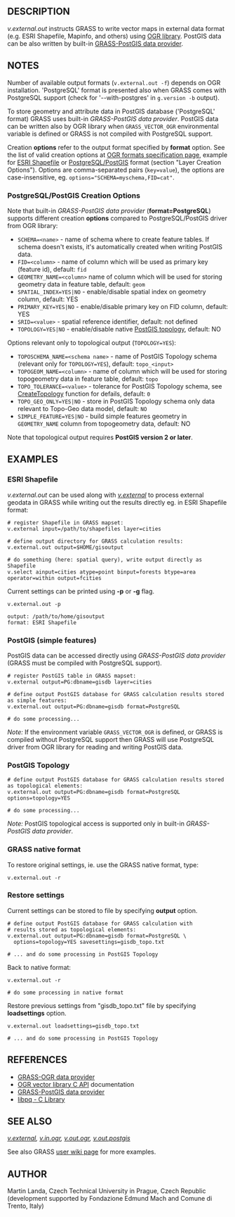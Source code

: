 ## DESCRIPTION

*v.external.out* instructs GRASS to write vector maps in external data
format (e.g. ESRI Shapefile, Mapinfo, and others) using [OGR
library](https://gdal.org/). PostGIS data can be also written by
built-in [GRASS-PostGIS data
provider](https://trac.osgeo.org/grass/wiki/Grass7/VectorLib/PostGISInterface).

## NOTES

Number of available output formats (`v.external.out -f`) depends on OGR
installation. 'PostgreSQL' format is presented also when GRASS comes
with PostgreSQL support (check for '--with-postgres' in `g.version -b`
output).

To store geometry and attribute data in PostGIS database ('PostgreSQL'
format) GRASS uses built-in *GRASS-PostGIS data provider*. PostGIS data
can be written also by OGR library when `GRASS_VECTOR_OGR` environmental
variable is defined or GRASS is not compiled with PostgreSQL support.

Creation **options** refer to the output format specified by **format**
option. See the list of valid creation options at [OGR formats
specification page](https://gdal.org/en/stable/drivers/vector/), example
for [ESRI
Shapefile](https://gdal.org/en/stable/drivers/vector/shapefile.html) or
[PostgreSQL/PostGIS](https://gdal.org/en/stable/drivers/vector/pg.html)
format (section "Layer Creation Options"). Options are comma-separated
pairs (`key=value`), the options are case-insensitive, eg.
`options="SCHEMA=myschema,FID=cat"`.

### PostgreSQL/PostGIS Creation Options

Note that built-in *GRASS-PostGIS data provider* (**format=PostgreSQL**)
supports different creation **options** compared to PostgreSQL/PostGIS
driver from OGR library:

- `SCHEMA=<name>` - name of schema where to create feature tables. If
  schema doesn't exists, it's automatically created when writing PostGIS
  data.
- `FID=<column>` - name of column which will be used as primary key
  (feature id), default: `fid`
- `GEOMETRY_NAME=<column>` name of column which will be used for storing
  geometry data in feature table, default: `geom`
- `SPATIAL_INDEX=YES|NO` - enable/disable spatial index on geometry
  column, default: YES
- `PRIMARY_KEY=YES|NO` - enable/disable primary key on FID column,
  default: YES
- `SRID=<value>` - spatial reference identifier, default: not defined
- `TOPOLOGY=YES|NO` - enable/disable native [PostGIS
  topology](https://grasswiki.osgeo.org/wiki/PostGIS_Topology), default:
  NO

Options relevant only to topological output (`TOPOLOGY=YES`):

- `TOPOSCHEMA_NAME=<schema name>` - name of PostGIS Topology schema
  (relevant only for `TOPOLOGY=YES`), default: `topo_<input>`
- `TOPOGEOM_NAME=<column>` - name of column which will be used for
  storing topogeometry data in feature table, default: `topo`
- `TOPO_TOLERANCE=<value>` - tolerance for PostGIS Topology schema, see
  [CreateTopology](https://postgis.net/docs/CreateTopology.html)
  function for defails, default: `0`
- `TOPO_GEO_ONLY=YES|NO` - store in PostGIS Topology schema only data
  relevant to Topo-Geo data model, default: `NO`
- `SIMPLE_FEATURE=YES|NO` - build simple features geometry in
  `GEOMETRY_NAME` column from topogeometry data, default: NO

Note that topological output requires **PostGIS version 2 or later**.

## EXAMPLES

### ESRI Shapefile

*v.external.out* can be used along with *[v.external](v.external.md)* to
process external geodata in GRASS while writing out the results directly
eg. in ESRI Shapefile format:

```shell
# register Shapefile in GRASS mapset:
v.external input=/path/to/shapefiles layer=cities

# define output directory for GRASS calculation results:
v.external.out output=$HOME/gisoutput

# do something (here: spatial query), write output directly as Shapefile
v.select ainput=cities atype=point binput=forests btype=area operator=within output=fcities
```

Current settings can be printed using **-p** or **-g** flag.

```shell
v.external.out -p

output: /path/to/home/gisoutput
format: ESRI Shapefile
```

### PostGIS (simple features)

PostGIS data can be accessed directly using *GRASS-PostGIS data
provider* (GRASS must be compiled with PostgreSQL support).

```shell
# register PostGIS table in GRASS mapset:
v.external output=PG:dbname=gisdb layer=cities

# define output PostGIS database for GRASS calculation results stored as simple features:
v.external.out output=PG:dbname=gisdb format=PostgreSQL

# do some processing...
```

*Note:* If the environment variable `GRASS_VECTOR_OGR` is defined, or
GRASS is compiled without PostgreSQL support then GRASS will use
PostgreSQL driver from OGR library for reading and writing PostGIS data.

### PostGIS Topology

```shell
# define output PostGIS database for GRASS calculation results stored as topological elements:
v.external.out output=PG:dbname=gisdb format=PostgreSQL options=topology=YES

# do some processing...
```

*Note:* PostGIS topological access is supported only in built-in
*GRASS-PostGIS data provider*.

### GRASS native format

To restore original settings, ie. use the GRASS native format, type:

```shell
v.external.out -r
```

### Restore settings

Current settings can be stored to file by specifying **output** option.

```shell
# define output PostGIS database for GRASS calculation with
# results stored as topological elements:
v.external.out output=PG:dbname=gisdb format=PostgreSQL \
  options=topology=YES savesettings=gisdb_topo.txt

# ... and do some processing in PostGIS Topology
```

Back to native format:

```shell
v.external.out -r

# do some processing in native format
```

Restore previous settings from "gisdb_topo.txt" file by specifying
**loadsettings** option.

```shell
v.external.out loadsettings=gisdb_topo.txt

# ... and do some processing in PostGIS Topology
```

## REFERENCES

- [GRASS-OGR data
  provider](https://trac.osgeo.org/grass/wiki/Grass7/VectorLib/OGRInterface)
- [OGR vector library C API](https://gdal.org/en/stable/api/)
  documentation
- [GRASS-PostGIS data
  provider](https://trac.osgeo.org/grass/wiki/Grass7/VectorLib/PostGISInterface)
- [libpq - C
  Library](https://www.postgresql.org/docs/9.1/static/libpq.html)

## SEE ALSO

*[v.external](v.external.md), [v.in.ogr](v.in.ogr.md),
[v.out.ogr](v.out.ogr.md), [v.out.postgis](v.out.postgis.md)*

See also GRASS [user wiki
page](https://grasswiki.osgeo.org/wiki/Working_with_external_data_in_GRASS_7)
for more examples.

## AUTHOR

Martin Landa, Czech Technical University in Prague, Czech Republic
(development supported by Fondazione Edmund Mach and Comune di Trento,
Italy)
